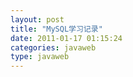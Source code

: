 ```yaml
---
layout: post
title: "MySQL学习记录"
date: 2011-01-17 01:15:24
categories: javaweb
type: javaweb
---
```


